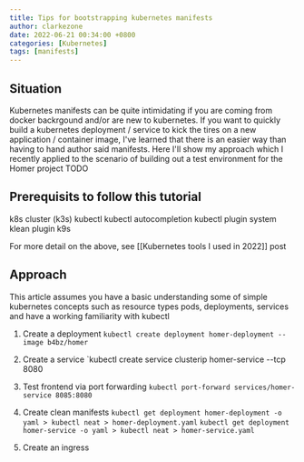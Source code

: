 ```yaml
---
title: Tips for bootstrapping kubernetes manifests
author: clarkezone
date: 2022-06-21 00:34:00 +0800
categories: [Kubernetes]
tags: [manifests]
---
```

## Situation
Kubernetes manifests can be quite intimidating if you are coming from docker backrgound and/or are new to kubernetes.  If you want to quickly build a kubernetes deployment / service to kick the tires on a new application / container image, I've learned that there is an easier way than having to hand author said manifests.  Here I'll show my approach which I recently applied to the scenario of building out a test environment for the Homer project TODO

## Prerequisits to follow this tutorial
k8s cluster (k3s)
kubectl
kubectl autocompletion
kubectl plugin system
klean plugin
k9s

For more detail on the above, see [[Kubernetes tools I used in 2022]] post

## Approach
This article assumes you have a basic understanding some of simple kubernetes concepts such as resource types pods, deployments, services and have a working familiarity with kubectl

1. Create a deployment
`kubectl create deployment homer-deployment --image b4bz/homer`

2. Create a service
`kubectl create service clusterip homer-service --tcp 8080

3. Test frontend via port forwarding
`kubectl port-forward services/homer-service 8085:8080`

4. Create clean manifests
`kubectl get deployment homer-deployment -o yaml > kubectl neat > homer-deployment.yaml`
`kubectl get deployment homer-service -o yaml > kubectl neat > homer-service.yaml`

5. Create an ingress
